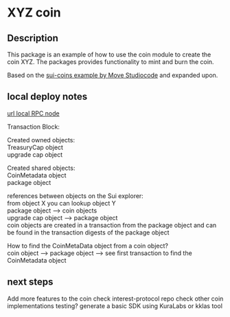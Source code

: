 
# XYZ coin

## Description

This package is an example of how to use the coin module to create the coin XYZ.
The packages provides functionality to mint and burn the coin.

Based on the [sui-coins example by Move Studio](https://www.youtube.com/watch?v=6-yaql5cGS8&ab_channel=MoveStudioIDE)[code](https://github.com/MoveStudioIDE/get-movin/tree/main/sui-coins)
and expanded upon.

## local deploy notes

[url local RPC node](http://0.0.0.0:9000)

Transaction Block:

Created owned objects:  
TreasuryCap object  
upgrade cap object  

Created shared objects:  
CoinMetadata object  
package object  

references between objects on the Sui explorer:  
from object X you can lookup object Y  
package object --> coin objects  
upgrade cap object --> package object  
coin objects are created in a transaction from the package object and can be found in the transaction digests of the package object

How to find the CoinMetaData object from a coin object?  
coin object --> package object --> see first transaction to find the CoinMetadata object

## next steps

Add more features to the coin
check interest-protocol repo
check other coin implementations
testing?
generate a basic SDK using KuraLabs or kklas tool
